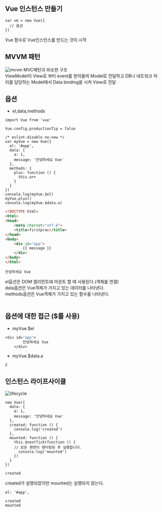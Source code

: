 ## Vue 인스턴스 만들기
```instance
var vm = new Vue({
  // 옵션
})
```
Vue 함수로 Vue인스턴스를 만드는 것이 시작
## MVVM 패턴
![mvvm](https://joshua1988.github.io/images/posts/web/vuejs/view-model.png)
MVC패턴괴 비슷한 구조 <br>
ViewModel이 View로 부터 event를 받아들여 Model로 전달하고 DB나 네트워크 처리를 담당하는 Model에서 Data binding을 시켜 View로 전달
## 옵션
- el,data,methods
```vue
import Vue from 'vue'

Vue.config.productionTip = false

/* eslint-disable no-new */
var myVue = new Vue({
  el: '#app',
  data: {
    a: 1,
    message: '안녕하세요 Vue'
  },
  methods: {
    plus: function () {
      this.a++
    }
  }
})
console.log(myVue.$el)
myVue.plus()
console.log(myVue.$data.a)
```
```html
<!DOCTYPE html>
<html>
<head>
    <meta charset="utf-8">
    <title>firstprac</title>
</head>
<body>
    <div id="app">
        {{ message }}
    </div>
</body>
</html>
```
```output
안녕하세요 Vue
```
el옵션은 DOM 엘리먼트에 마운트 할 때 사용된다.(객체를 연결)<br>
data옵션은 Vue객체가 가지고 있는 데이터를 나타낸다.<br>
methods옵션은 Vue객체가 가지고 있는 함수를 나타낸다.<br><br>
## 옵션에 대한 접근 ($를 사용)
- myVue.$el<br>
```el
<div id="app">
        안녕하세요 Vue
    </div>
```
- myVue.$data.a<br>
```data
2
```
## 인스턴스 라이프사이클
![lifecycle](https://kr.vuejs.org/images/lifecycle.png)
```vue
new Vue({
  data: {
    a: 1,
    message: '안녕하세요 Vue'
  },
  created: function () {
    console.log('created')
  },
  mounted: function () {
    this.$nextTick(function () {
    // 모든 화면이 렌더링된 후 실행합니다.
      console.log('mounted')
    })
  }
})
```
```output
created
```
created가 실행되었지만 mounted는 실행되지 않는다.
```vue
el: '#app',
```
```output
created
mounted
```


